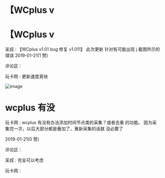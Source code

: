 # 【WCplus v

# 【WCplus v

呆叔 : 【WCplus v1.01 bug 修复 v1.011】 此次更新 针对有可能出现 j 截图所示的错误 2019-01-21(1 赞)

评论区：

玩卡网 : 更新速度真快

![image](img/Image_181.png)

# wcplus 有没

玩卡网 : wcplus 有没有办法添加时间节点类的采集？或者去重 的功能。 因为采集完一次，以后大部分都是叠加了，重新采集的话就 没必要了

2019-01-21(0 赞)

评论区：

呆叔 : 完全可以考虑

玩卡网 :